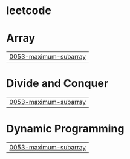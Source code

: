 # leetcode


# Array
|  |
| ------- |
| [0053-maximum-subarray](https://github.com/youdawon/leetcode/tree/master/0053-maximum-subarray) |
# Divide and Conquer
|  |
| ------- |
| [0053-maximum-subarray](https://github.com/youdawon/leetcode/tree/master/0053-maximum-subarray) |
# Dynamic Programming
|  |
| ------- |
| [0053-maximum-subarray](https://github.com/youdawon/leetcode/tree/master/0053-maximum-subarray) |